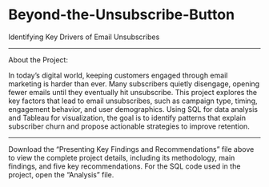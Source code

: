 # Beyond-the-Unsubscribe-Button
Identifying Key Drivers of Email Unsubscribes

---

About the Project: 

In today’s digital world, keeping customers engaged through email marketing is harder than ever. Many subscribers quietly disengage, opening fewer emails until they eventually hit unsubscribe. This project explores the key factors that lead to email unsubscribes, such as campaign type, timing, engagement behavior, and user demographics. Using SQL for data analysis and Tableau for visualization, the goal is to identify patterns that explain subscriber churn and propose actionable strategies to improve retention. 

---

Download the “Presenting Key Findings and Recommendations” file above to view the complete project details, including its methodology, main findings, and five key recommendations.
For the SQL code used in the project, open the “Analysis” file.
